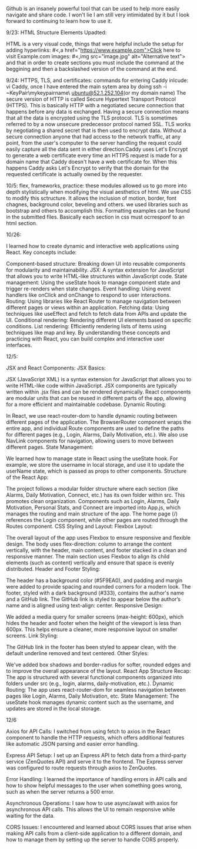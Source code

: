 Github is an insanely powerful tool that can be used to help more easily navigate and share code. I won't lie I am still very intimidated by it but I look forward to continuing to learn how to use it.


9/23: HTML Structure Elements Upadted:


HTML is a very visual code, things that were helpful include the setup for adding hyperlinks:
#<,a href="https://www.example.com">Click here to visit Example.com</a>
images: #<,img src="image.jpg" alt="Alternative text">
and that in order to create sections you must include the command at the beggining and then a backslashed version of the command at the end. 


9/24: HTTPS, TLS, and certificates:
commands for entering Caddy inlcude: vi Caddy, once I have entered the main sytem area by doing ssh -i ~KeyPair\mykeypairname\ ubuntu@52.1.252.104(or my domain name)
The secure version of HTTP is called Secure Hypertext Transport Protocol (HTTPS). This is basically HTTP with a negotiated secure connection that happens before any data is exchanged. Having a secure connection means that all the data is encrypted using the TLS protocol. TLS is sometimes referred to by a now unsecure predecessor protocol named SSL. TLS works by negotiating a shared secret that is then used to encrypt data.  Without a secure connection anyone that had access to the network traffic, at any point, from the user's computer to the server handling the request could easily capture all the data sent in either direction.Caddy uses Let's Encrypt to generate a web certificate every time an HTTPS request is made for a domain name that Caddy doesn't have a web certificate for. When this happens Caddy asks Let's Encrypt to verify that the domain for the requested certificate is actually owned by the requester.

10/5: flex, frameworks, practice: these modules allowed us to go more into depth stylistically when modifying the visual aesthetics of html. We use CSS to modify this sctructure. It allows the inclusion of motion, border, font chagnes, background color, beveling and others. we used libraries such as bootstrap and others to accomplish this. Formatting examples can be found in the submitted files. Basically each section in css must ocrresponf to an html section. 

10/26:

I learned how to create dynamic and interactive web applications using React. Key concepts include:

Component-based structure: Breaking down UI into reusable components for modularity and maintainability.
JSX: A syntax extension for JavaScript that allows you to write HTML-like structures within JavaScript code.
State management: Using the useState hook to manage component state and trigger re-renders when state changes.
Event handling: Using event handlers like onClick and onChange to respond to user interactions.
Routing: Using libraries like React Router to manage navigation between different pages or views within an application.
Fetching data: Using techniques like useEffect and fetch to fetch data from APIs and update the UI.
Conditional rendering: Rendering different UI elements based on specific conditions.
List rendering: Efficiently rendering lists of items using techniques like map and key.
By understanding these concepts and practicing with React, you can build complex and interactive user interfaces.

12/5: 

JSX and React Components:
JSX Basics:

JSX (JavaScript XML) is a syntax extension for JavaScript that allows you to write HTML-like code within JavaScript.
JSX components are typically written within .jsx files and can be rendered dynamically.
React components are modular units that can be reused in different parts of the app, allowing for a more efficient and maintainable codebase.
Dynamic Routing:

In React, we use react-router-dom to handle dynamic routing between different pages of the application.
The BrowserRouter component wraps the entire app, and individual Route components are used to define the paths for different pages (e.g., Login, Alarms, Daily Motivation, etc.).
We also use NavLink components for navigation, allowing users to move between different pages.
State Management:

We learned how to manage state in React using the useState hook. For example, we store the username in local storage, and use it to update the userName state, which is passed as props to other components.
Structure of the React App:

The project follows a modular folder structure where each section (like Alarms, Daily Motivation, Connect, etc.) has its own folder within src. This promotes clean organization.
Components such as Login, Alarms, Daily Motivation, Personal Stats, and Connect are imported into App.js, which manages the routing and main structure of the app.
The home page (/) references the Login component, while other pages are routed through the Routes component.
CSS Styling and Layout:
Flexbox Layout:

The overall layout of the app uses Flexbox to ensure responsive and flexible design. The body uses flex-direction: column to arrange the content vertically, with the header, main content, and footer stacked in a clean and responsive manner.
The main section uses Flexbox to align its child elements (such as content) vertically and ensure that space is evenly distributed.
Header and Footer Styling:

The header has a background color (#5F9EA0), and padding and margin were added to provide spacing and rounded corners for a modern look.
The footer, styled with a dark background (#333), contains the author's name and a GitHub link. The GitHub link is styled to appear below the author’s name and is aligned using text-align: center.
Responsive Design:

We added a media query for smaller screens (max-height: 600px), which hides the header and footer when the height of the viewport is less than 600px. This helps ensure a cleaner, more responsive layout on smaller screens.
Link Styling:

The GitHub link in the footer has been styled to appear clean, with the default underline removed and text centered.
Other Styles:

We've added box shadows and border-radius for softer, rounded edges and to improve the overall appearance of the layout.
React App Structure Recap:
The app is structured with several functional components organized into folders under src (e.g., login, alarms, daily-motivation, etc.).
Dynamic Routing: The app uses react-router-dom for seamless navigation between pages like Login, Alarms, Daily Motivation, etc.
State Management: The useState hook manages dynamic content such as the username, and updates are stored in the local storage.



12/6 

Axios for API Calls: I switched from using fetch to axios in the React component to handle the HTTP requests, which offers additional features like automatic JSON parsing and easier error handling.

Express API Setup: I set up an Express API to fetch data from a third-party service (ZenQuotes API) and serve it to the frontend. The Express server was configured to route requests through axios to ZenQuotes.

Error Handling: I learned the importance of handling errors in API calls and how to show helpful messages to the user when something goes wrong, such as when the server returns a 500 error.

Asynchronous Operations: I saw how to use async/await with axios for asynchronous API calls. This allows the UI to remain responsive while waiting for the data.

CORS Issues: I encountered and learned about CORS issues that arise when making API calls from a client-side application to a different domain, and how to manage them by setting up the server to handle CORS properly.
